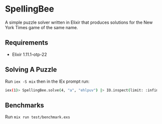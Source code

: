 # SpellingBee
A simple puzzle solver written in Elixir that produces solutions for the New
York Times game of the same name.

## Requirements
* Elixir 1.11.1-otp-22

## Solving A Puzzle
Run `iex -S mix` then in the IEx prompt run:
```sh
iex(1)> SpellingBee.solve(4, "a", "ehlpuv") |> IO.inspect(limit: :infinity)
```

## Benchmarks
Run `mix run test/benchmark.exs`